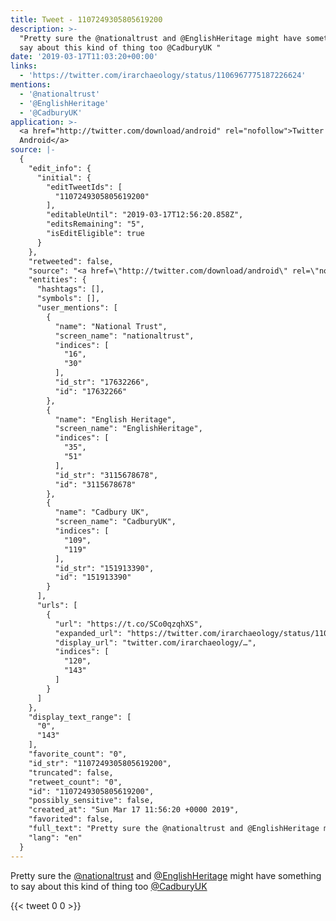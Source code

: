 ```yaml
---
title: Tweet - 1107249305805619200
description: >-
  "Pretty sure the @nationaltrust and @EnglishHeritage might have something to
  say about this kind of thing too @CadburyUK "
date: '2019-03-17T11:03:20+00:00'
links:
  - 'https://twitter.com/irarchaeology/status/1106967775187226624'
mentions:
  - '@nationaltrust'
  - '@EnglishHeritage'
  - '@CadburyUK'
application: >-
  <a href="http://twitter.com/download/android" rel="nofollow">Twitter for
  Android</a>
source: |-
  {
    "edit_info": {
      "initial": {
        "editTweetIds": [
          "1107249305805619200"
        ],
        "editableUntil": "2019-03-17T12:56:20.858Z",
        "editsRemaining": "5",
        "isEditEligible": true
      }
    },
    "retweeted": false,
    "source": "<a href=\"http://twitter.com/download/android\" rel=\"nofollow\">Twitter for Android</a>",
    "entities": {
      "hashtags": [],
      "symbols": [],
      "user_mentions": [
        {
          "name": "National Trust",
          "screen_name": "nationaltrust",
          "indices": [
            "16",
            "30"
          ],
          "id_str": "17632266",
          "id": "17632266"
        },
        {
          "name": "English Heritage",
          "screen_name": "EnglishHeritage",
          "indices": [
            "35",
            "51"
          ],
          "id_str": "3115678678",
          "id": "3115678678"
        },
        {
          "name": "Cadbury UK",
          "screen_name": "CadburyUK",
          "indices": [
            "109",
            "119"
          ],
          "id_str": "151913390",
          "id": "151913390"
        }
      ],
      "urls": [
        {
          "url": "https://t.co/SCo0qzqhXS",
          "expanded_url": "https://twitter.com/irarchaeology/status/1106967775187226624",
          "display_url": "twitter.com/irarchaeology/…",
          "indices": [
            "120",
            "143"
          ]
        }
      ]
    },
    "display_text_range": [
      "0",
      "143"
    ],
    "favorite_count": "0",
    "id_str": "1107249305805619200",
    "truncated": false,
    "retweet_count": "0",
    "id": "1107249305805619200",
    "possibly_sensitive": false,
    "created_at": "Sun Mar 17 11:56:20 +0000 2019",
    "favorited": false,
    "full_text": "Pretty sure the @nationaltrust and @EnglishHeritage might have something to say about this kind of thing too @CadburyUK https://t.co/SCo0qzqhXS",
    "lang": "en"
  }
---
```

Pretty sure the [@nationaltrust](https://twitter.com/@nationaltrust) and [@EnglishHeritage](https://twitter.com/@EnglishHeritage) might have something to say about this kind of thing too [@CadburyUK](https://twitter.com/@CadburyUK) 
    
{{< tweet 0 0 >}}
    
